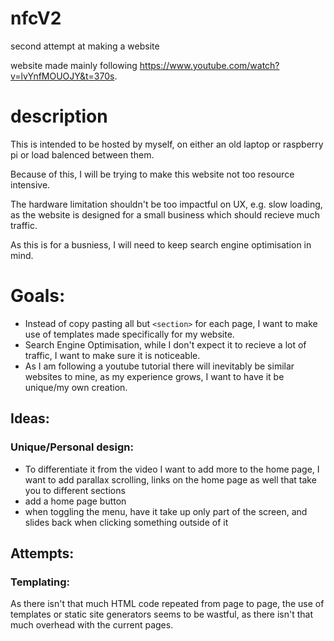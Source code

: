 # nfcV2

second attempt at making a website

website made mainly following https://www.youtube.com/watch?v=lvYnfMOUOJY&t=370s.

# description

This is intended to be hosted by myself, on either an old laptop or raspberry pi or load balenced between them.

Because of this, I will be trying to make this website not too resource intensive.

The hardware limitation shouldn't be too impactful on UX, e.g. slow loading, as the website is designed for a small business which should recieve much traffic.

As this is for a busniess, I will need to keep search engine optimisation in mind.

# Goals:

- Instead of copy pasting all but `<section>` for each page, I want to make use of templates made specifically for my website.
- Search Engine Optimisation, while I don't expect it to recieve a lot of traffic, I want to make sure it is noticeable.
- As I am following a youtube tutorial there will inevitably be similar websites to mine, as my experience grows, I want to have it be unique/my own creation.

## Ideas:

### Unique/Personal design:

- To differentiate it from the video I want to add more to the home page, I want to add parallax scrolling, links on the home page as well that take you to different sections
- add a home page button
- when toggling the menu, have it take up only part of the screen, and slides back when clicking something outside of it

## Attempts:

### Templating:

As there isn't that much HTML code repeated from page to page, the use of templates or static site generators seems to be wastful, as there isn't that much overhead with the current pages.
